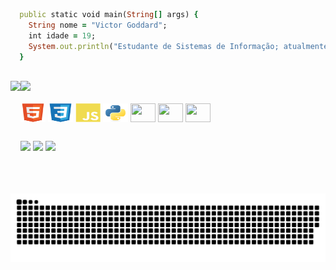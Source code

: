 
  ```ruby
    public static void main(String[] args) {
      String nome = "Victor Goddard";
      int idade = 19;
      System.out.println("Estudante de Sistemas de Informação; atualmente focado em Java.");
    }
  ```
<div style="display: inline"><br>

  <img height="180em" src="https://github-readme-stats.vercel.app/api?username=keepozin&show_icons=true&theme=tokyonight&include_all_commits=true&count_private=true"/>
  <img align="left" height="180em" src="https://github-readme-stats.vercel.app/api/top-langs/?username=keepozin&layout=compact&langs_count=16&theme=tokyonight"/>     
</div>      
      
<div align="left"> 
  <div style="display: inline_block"><br>
      <img align="center" height="30" width="40" src="https://raw.githubusercontent.com/devicons/devicon/master/icons/html5/html5-original.svg">
      <img align="center" height="30" width="40" src="https://raw.githubusercontent.com/devicons/devicon/master/icons/css3/css3-original.svg">
      <img align="center" height="30" width="40" src="https://raw.githubusercontent.com/devicons/devicon/master/icons/javascript/javascript-plain.svg">
      <img align="center" height="30" width="40" src="https://raw.githubusercontent.com/devicons/devicon/master/icons/python/python-original.svg">
      <img align="center" height="30" width="40" src="https://raw.githubusercontent.com/jmnote/z-icons/master/svg/java.svg">
      <img align="center" height="30" width="40" src="https://raw.githubusercontent.com/jmnote/z-icons/master/svg/git.svg">
      <img align="center" height="30" width="40" src="https://raw.githubusercontent.com/jmnote/z-icons/master/svg/github.svg">
  </div>
 
 ## 
  
 <div>
    <a href="https://instagram.com/vtrgoddard"><img src="https://img.shields.io/badge/-Instagram-%23E4405F?style=for-the-badge&logo=instagram&logoColor=white"></a>
    <a href="https://www.linkedin.com/in/victorgoddard"><img src="https://img.shields.io/badge/LinkedIn-0077B5?style=for-the-badge&logo=linkedin&logoColor=white"></a>
    <a href="mailto:victorg17@live.com"><img src="https://img.shields.io/badge/Hotmail-0078D4?style=for-the-badge&logo=microsoft-outlook&logoColor=white"></a>
 </div>

  


 
   ![Snake animation](https://github.com/keepozin/keepozin/blob/output/github-contribution-grid-snake.svg)

 
